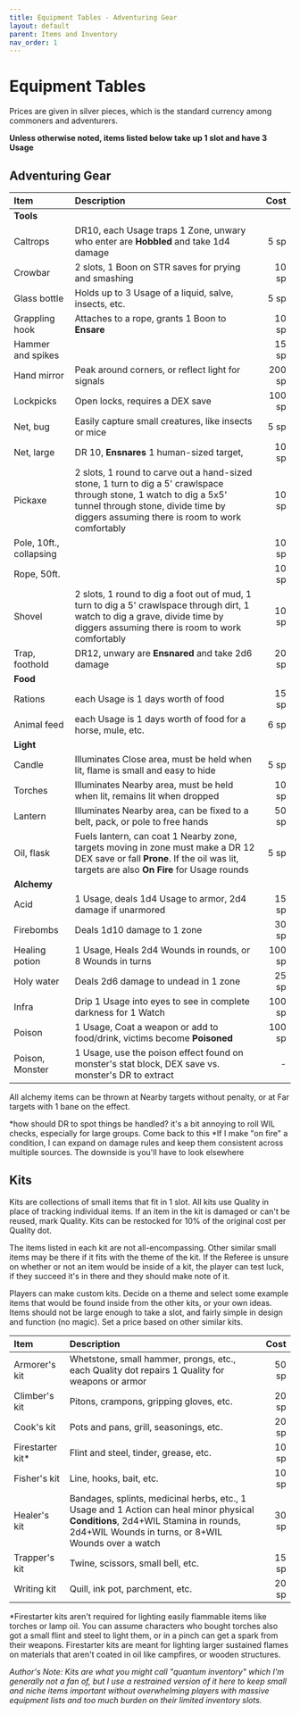 ```yaml
---
title: Equipment Tables - Adventuring Gear
layout: default
parent: Items and Inventory
nav_order: 1
---
```


# Equipment Tables

Prices are given in silver pieces, which is the standard currency among commoners and adventurers.

**Unless otherwise noted, items listed below take up 1 slot and have 3 Usage**

## Adventuring Gear

|Item|Description|Cost|
|:----------------|:---------------------------------------------------------|------:|
|**Tools**|
|Caltrops|DR10, each Usage traps 1 Zone, unwary who enter are **Hobbled** and take 1d4 damage|5 sp|
|Crowbar|2 slots, 1 Boon on STR saves for prying and smashing|10 sp|
|Glass bottle|Holds up to 3 Usage of a liquid, salve, insects, etc.|5 sp|
|Grappling hook|Attaches to a rope, grants 1 Boon to **Ensare**|10 sp|
|Hammer and spikes||15 sp|
|Hand mirror|Peak around corners, or reflect light for signals|200 sp|
|Lockpicks|Open locks, requires a DEX save|100 sp|
|Net, bug|Easily capture small creatures, like insects or mice|5 sp|
|Net, large|DR 10, **Ensnares** 1 human-sized target,|10 sp|
|Pickaxe|2 slots, 1 round to carve out a hand-sized stone, 1 turn to dig a 5' crawlspace through stone, 1 watch to dig a 5x5' tunnel through stone, divide time by diggers assuming there is room to work comfortably |10 sp|
|Pole, 10ft., collapsing||10 sp|
|Rope, 50ft.||10 sp|
|Shovel|2 slots, 1 round to dig a foot out of mud, 1 turn to dig a 5' crawlspace through dirt, 1 watch to dig a grave, divide time by diggers assuming there is room to work comfortably |10 sp|
|Trap, foothold|DR12, unwary are **Ensnared** and take 2d6 damage|20 sp|
|**Food**|
|Rations|each Usage is 1 days worth of food|15 sp|
|Animal feed|each Usage is 1 days worth of food for a horse, mule, etc.|6 sp|
|**Light**|
|Candle|Illuminates Close area, must be held when lit, flame is small and easy to hide|5 sp|
|Torches|Illuminates Nearby area, must be held when lit, remains lit when dropped|10 sp|
|Lantern|Illuminates Nearby area, can be fixed to a belt, pack, or pole to free hands|50 sp|
|Oil, flask|Fuels lantern, can coat 1 Nearby zone, targets moving in zone must make a DR 12 DEX save or fall **Prone**. If the oil was lit, targets are also **On Fire** for Usage rounds|5 sp|
|**Alchemy** |
|Acid|1 Usage, deals 1d4 Usage to armor, 2d4 damage if unarmored|15 sp|
|Firebombs|Deals 1d10 damage to 1 zone|30 sp|
|Healing potion|1 Usage, Heals 2d4 Wounds in rounds, or 8 Wounds in turns|100 sp|
|Holy water|Deals 2d6 damage to undead in 1 zone|25 sp|
|Infra|Drip 1 Usage into eyes to see in complete darkness for 1 Watch|100 sp|
|Poison|1 Usage, Coat a weapon or add to food/drink, victims become **Poisoned**|100 sp|
|Poison, Monster|1 Usage, use the poison effect found on monster's stat block, DEX save vs. monster's DR to extract| - |

All alchemy items can be thrown at Nearby targets without penalty, or at Far targets with 1 bane on the effect.

*how should DR to spot things be handled? it's a bit annoying to roll WIL checks, especially for large groups. Come back to this
*If I make "on fire" a condition, I can expand on damage rules and keep them consistent across multiple sources. The downside is you'll have to look elsewhere

## Kits 
Kits are collections of small items that fit in 1 slot. All kits use Quality in place of tracking individual items. If an item in the kit is damaged or can't be reused, mark Quality. Kits can be restocked for 10% of the original cost per Quality dot. 

The items listed in each kit are not all-encompassing. Other similar small items may be there if it fits with the theme of the kit. If the Referee is unsure on whether or not an item would be inside of a kit, the player can test luck, if they succeed it's in there and they should make note of it.

Players can make custom kits. Decide on a theme and select some example items that would be found inside from the other kits, or your own ideas. Items should not be large enough to take a slot, and fairly simple in design and function (no magic). Set a price based on other similar kits.

|Item|Description|Cost|
|:----------------|:---------------------------------------------------------|-----:|
|Armorer's kit|Whetstone, small hammer, prongs, etc., each Quality dot repairs 1 Quality for weapons or armor|50 sp|
|Climber's kit|Pitons, crampons, gripping gloves, etc. |20 sp|
|Cook's kit|Pots and pans, grill, seasonings, etc.|20 sp|
|Firestarter kit*|Flint and steel, tinder, grease, etc.|10 sp|
|Fisher's kit|Line, hooks, bait, etc.|10 sp|
|Healer's kit|Bandages, splints, medicinal herbs, etc., 1 Usage and 1 Action can heal minor physical **Conditions**, 2d4+WIL Stamina in rounds, 2d4+WIL Wounds in turns, or 8+WIL Wounds over a watch|30 sp|
|Trapper's kit|Twine, scissors, small bell, etc. |15 sp|
|Writing kit|Quill, ink pot, parchment, etc.|20 sp|

*Firestarter kits aren't required for lighting easily flammable items like torches or lamp oil. You can assume characters who bought torches also got a small flint and steel to light them, or in a pinch can get a spark from their weapons. Firestarter kits are meant for lighting larger sustained flames on materials that aren't coated in oil like campfires, or wooden structures.

*Author's Note: Kits are what you might call "quantum inventory" which I'm generally not a fan of, but I use a restrained version of it here to keep small and niche items important without overwhelming players with massive equipment lists and too much burden on their limited inventory slots.*